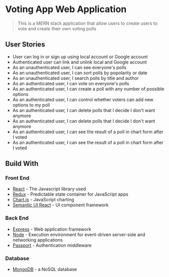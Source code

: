 # Voting App Web Application

> This is a MERN stack application that allow users to create users to vote and create their own voting polls

## User Stories

- User can log in or sign up using local account or Google account
- Authenticated user can link and unlink local and Google account
- As an unauthenticated user, I can see everyone's polls
- As an unauthenticated user, I can sort polls by popolarity or date
- As an unauthenticated user, I search polls by title and author
- As an authenticated user, I can vote on everyone's polls
- As an authenticated user, I can create a poll with any number of possible options
- As an authenticated user, I can control whether voters can add new options to my poll
- As an authenticated user, I can delete polls that I decide I don't want anymore
- As an authenticated user, I can delete polls that I decide I don't want anymore
- As an authenticated user, I can see the result of a poll in chart form after I voted
- As an authenticated user, I can see the result of a poll in chart form after I voted

## Build With

### Front End
- [React](https://reactjs.org/) - The Javascript library used
- [Redux](http://redux.js.org/) - Predictable state container for JavaScript apps
- [Chart.js](http://www.chartjs.org/) - JavaScript charting
- [Semantic UI React](https://react.semantic-ui.com/) - UI component framework

### Back End
- [Express](https://expressjs.com/) - Web application framework
- [Node](https://nodejs.org/) - Execution environment for event-driven server-side and networking applications
- [Passport](http://passportjs.org/) - Authentication middleware

### Database
- [MongoDB](https://www.mongodb.com/) - a NoSQL database
